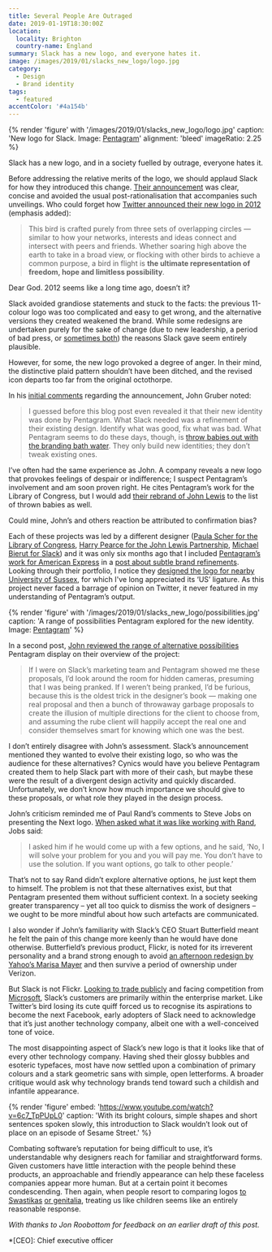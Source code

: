```yaml
---
title: Several People Are Outraged
date: 2019-01-19T18:30:00Z
location:
  locality: Brighton
  country-name: England
summary: Slack has a new logo, and everyone hates it.
image: /images/2019/01/slacks_new_logo/logo.jpg
category:
  - Design
  - Brand identity
tags:
  - featured
accentColor: '#4a154b'
---
```

{% render 'figure' with '/images/2019/01/slacks_new_logo/logo.jpg'
  caption: 'New logo for Slack. Image: [Pentagram](https://www.pentagram.com/work/slack/story)'
  alignment: 'bleed'
  imageRatio: 2.25
%}

Slack has a new logo, and in a society fuelled by outrage, everyone hates it.

Before addressing the relative merits of the logo, we should applaud Slack for how they introduced this change. [Their announcement][1] was clear, concise and avoided the usual post-rationalisation that accompanies such unveilings. Who could forget how [Twitter announced their new logo in 2012][2] (emphasis added):

> This bird is crafted purely from three sets of overlapping circles — similar to how your networks, interests and ideas connect and intersect with peers and friends. Whether soaring high above the earth to take in a broad view, or flocking with other birds to achieve a common purpose, a bird in flight is **the ultimate representation of freedom, hope and limitless possibility**.

Dear God. 2012 seems like a long time ago, doesn’t it?

Slack avoided grandiose statements and stuck to the facts: the previous 11-colour logo was too complicated and easy to get wrong, and the alternative versions they created weakened the brand. While some redesigns are undertaken purely for the sake of change (due to new leadership, a period of bad press, or [sometimes both][3]) the reasons Slack gave seem entirely plausible.

However, for some, the new logo provoked a degree of anger. In their mind, the distinctive plaid pattern shouldn’t have been ditched, and the revised icon departs too far from the original octothorpe.

In his [initial comments][4] regarding the announcement, John Gruber noted:

> I guessed before this blog post even revealed it that their new identity was done by Pentagram. What Slack needed was a refinement of their existing design. Identify what was good, fix what was bad. What Pentagram seems to do these days, though, is [throw babies out with the branding bath water][5]. They only build new identities; they don’t tweak existing ones.

I’ve often had the same experience as John. A company reveals a new logo that provokes feelings of despair or indifference; I suspect Pentagram’s involvement and am soon proven right. He cites Pentagram’s work for the Library of Congress, but I would add [their rebrand of John Lewis][6] to the list of thrown babies as well.

Could mine, John’s and others reaction be attributed to confirmation bias?

Each of these projects was led by a different designer ([Paula Scher for the Library of Congress][7], [Harry Pearce for the John Lewis Partnership][8], [Michael Bierut for Slack][9]) and it was only six months ago that I included [Pentagram’s work for American Express][10] in a [post about subtle brand refinements][11]. Looking through their portfolio, I notice they [designed the logo for nearby University of Sussex][12], for which I've long appreciated its ‘US’ ligature. As this project never faced a barrage of opinion on Twitter, it never featured in my understanding of Pentagram’s output.

{% render 'figure' with '/images/2019/01/slacks_new_logo/possibilities.jpg'
  caption: 'A range of possibilities Pentagram explored for the new identity. Image: [Pentagram](https://www.pentagram.com/work/slack/story)'
%}

In a second post, [John reviewed the range of alternative possibilities][13] Pentagram display on their overview of the project:

> If I were on Slack’s marketing team and Pentagram showed me these proposals, I’d look around the room for hidden cameras, presuming that I was being pranked. If I weren’t being pranked, I’d be furious, because this is the oldest trick in the designer’s book — making one real proposal and then a bunch of throwaway garbage proposals to create the illusion of multiple directions for the client to choose from, and assuming the rube client will happily accept the real one and consider themselves smart for knowing which one was the best.

I don’t entirely disagree with John’s assessment. Slack’s announcement mentioned they wanted to evolve their existing logo, so who was the audience for these alternatives? Cynics would have you believe Pentagram created them to help Slack part with more of their cash, but maybe these were the result of a divergent design activity and quickly discarded. Unfortunately, we don’t know how much importance we should give to these proposals, or what role they played in the design process.

John’s criticism reminded me of Paul Rand’s comments to Steve Jobs on presenting the Next logo. [When asked what it was like working with Rand][14], Jobs said:

> I asked him if he would come up with a few options, and he said, ‘No, I will solve your problem for you and you will pay me. You don’t have to use the solution. If you want options, go talk to other people.’

That’s not to say Rand didn’t explore alternative options, he just kept them to himself. The problem is not that these alternatives exist, but that Pentagram presented them without sufficient context. In a society seeking greater transparency – yet all too quick to dismiss the work of designers – we ought to be more mindful about how such artefacts are communicated.

I also wonder if John’s familiarity with Slack’s CEO Stuart Butterfield meant he felt the pain of this change more keenly than he would have done otherwise. Butterfield’s previous product, Flickr, is noted for its irreverent personality and a brand strong enough to avoid [an afternoon redesign by Yahoo’s Marisa Mayer][15] and then survive a period of ownership under Verizon.

But Slack is not Flickr. [Looking to trade publicly][16] and facing competition from [Microsoft][17], Slack’s customers are primarily within the enterprise market. Like Twitter’s bird losing its cute quiff forced us to recognise its aspirations to become the next Facebook, early adopters of Slack need to acknowledge that it’s just another technology company, albeit one with a well-conceived tone of voice.

The most disappointing aspect of Slack’s new logo is that it looks like that of every other technology company. Having shed their glossy bubbles and esoteric typefaces, most have now settled upon a combination of primary colours and a stark geometric sans with simple, open letterforms. A broader critique would ask why technology brands tend toward such a childish and infantile appearance.

{% render 'figure'
  embed: 'https://www.youtube.com/watch?v=6c7_TpPUpL0'
  caption: 'With its bright colours, simple shapes and short sentences spoken slowly, this introduction to Slack wouldn’t look out of place on an episode of Sesame Street.'
%}

Combating software’s reputation for being difficult to use, it’s understandable why designers reach for familiar and straightforward forms. Given customers have little interaction with the people behind these products, an approachable and friendly appearance can help these faceless companies appear more human. But at a certain point it becomes condescending. Then again, when people resort to comparing logos [to Swastikas][18] [or genitalia][19], treating us like children seems like an entirely reasonable response.

*With thanks to Jon Roobottom for feedback on an earlier draft of this post.*

[1]: https://slackhq.com/say-hello-new-logo
[2]: https://blog.twitter.com/official/en_us/a/2012/taking-flight-twitterbird.html
[3]: https://www.underconsideration.com/brandnew/archives/new_logo_and_identity_for_uber_by_wolff_olins_and_in_house.php
[4]: https://daringfireball.net/linked/2019/01/16/slack-bland-new-logo
[5]: https://daringfireball.net/linked/2018/08/24/pentagram-library-of-congress
[6]: /2018/09/john_lewis_partnership_rebrand
[7]: https://www.pentagram.com/work/library-of-congress/story
[8]: https://www.pentagram.com/work/the-john-lewis-partnership/story
[9]: https://www.pentagram.com/work/slack/story
[10]: https://www.pentagram.com/work/american-express-1/story
[11]: /2018/07/brands_renewed
[12]: https://www.pentagram.com/work/university-of-sussex/story
[13]: https://daringfireball.net/2019/01/pentagram_slack_range_of_possibilities
[14]: https://www.logodesignlove.com/next-logo-paul-rand
[15]: https://marissamayr.tumblr.com/post/60336044815/geeking-out-on-the-logo
[16]: https://techcrunch.com/2018/12/07/report-slack-is-prepping-an-ipo-for-next-year-with-goldman-sachs-as-its-lead-underwriter/
[17]: https://products.office.com/en-us/microsoft-teams/group-chat-software
[18]: https://twitter.com/search?q=slack%20swastika
[19]: https://twitter.com/search?q=airbnb%20genitals

*[CEO]: Chief executive officer
